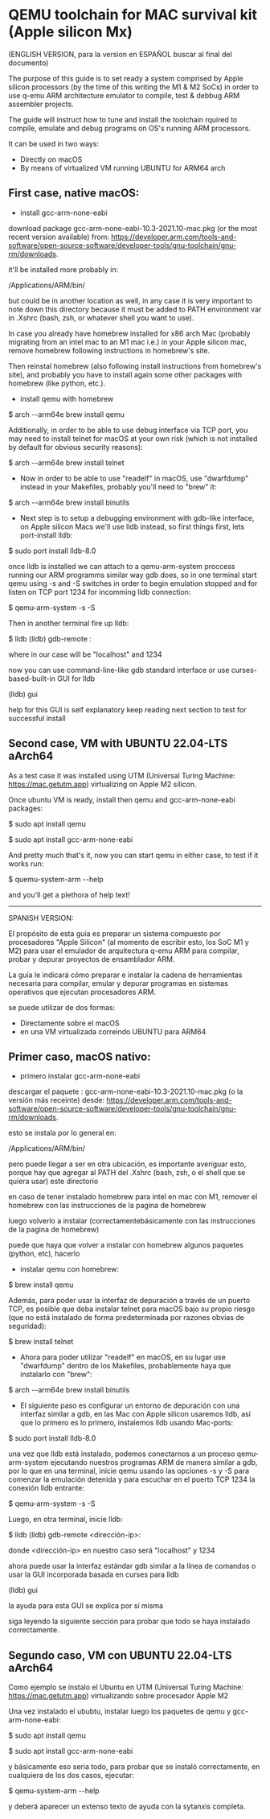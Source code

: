 # QEMU toolchain for MAC survival kit (Apple silicon Mx)

(ENGLISH VERSION, para la version en ESPAÑOL buscar al final del documento)

The purpose of this guide is to set ready a system comprised by Apple silicon processors (by the time of this writing the M1 & M2 SoCs) in order to use q-emu ARM architecture emulator to compile, test & debbug ARM assembler projects.

The guide will instruct how to tune and install the toolchain rquired to compile, emulate and debug programs on OS's running ARM processors. 


It can be used in two ways:
- Directly on macOS
- By means of virtualized VM running UBUNTU for ARM64 arch


First case, native macOS:
---------------------------
 - install gcc-arm-none-eabi

download package gcc-arm-none-eabi-10.3-2021.10-mac.pkg (or the most recent version available) from:
https://developer.arm.com/tools-and-software/open-source-software/developer-tools/gnu-toolchain/gnu-rm/downloads.

it'll be installed more probably in: 

/Applications/ARM/bin/

but could be in another location as well, in any case it is very important to note down this directory because it must be added to PATH environment var in .Xshrc (bash, zsh, or whatever shell you want to use).

In case you already have homebrew installed for x86 arch Mac (probably migrating from an intel mac to an M1 mac i.e.) in your Apple silicon mac, remove homebrew following instructions in homebrew's site.

Then reinstal homebrew (also following install instructions from homebrew's site), and probably you have to install again some other packages with homebrew (like python, etc.).

 - install qemu with homebrew 

$ arch --arm64e brew install qemu

Additionally, in order to be able to use debug interface via TCP port, you may need to install telnet for macOS at your own risk (which is not installed by default for obvious security reasons):

$ arch --arm64e brew install telnet

- Now in order to be able to use "readelf" in macOS, use "dwarfdump" instead in your Makefiles, probably you'll need to "brew" it:

$ arch --arm64e brew install binutils

- Next step is to setup a debugging environment with gdb-like interface, on Apple silicon Macs we'll use lldb instead, so first things first, lets port-install lldb: 

$ sudo port install lldb-8.0

once lldb is installed we can attach to a qemu-arm-system proccess running our ARM programms similar way gdb does, so in one terminal start qemu using -s and -S switches in order to begin emulation stopped and for listen on TCP port 1234 for incomming lldb connection:

$ qemu-arm-system <all your config stuff here> -s -S

Then in another terminal fire up lldb:

$ lldb
(lldb) gdb-remote <ip-address>:<port>

where <ip-address> in our case will be "localhost" and <port> 1234

now you can use command-line-like gdb standard interface or use curses-based-built-in GUI for lldb

(lldb) gui

help for this GUI is self explanatory
keep reading next section to test for successful install

Second case, VM with UBUNTU 22.04-LTS aArch64
---------------------------------------------

As a test case it was installed using UTM (Universal Turing Machine: https://mac.getutm.app) virtualizing on Apple M2 silicon. 

Once ubuntu VM is ready, install then qemu and gcc-arm-none-eabi packages:

$ sudo apt install qemu

$ sudo apt install gcc-arm-none-eabi

And pretty much that's it, now you can start qemu in either case, to test if it works run:

$ quemu-system-arm --help

and you'll get a plethora of help text!


-------------------------------------------------------------------------------------

SPANISH VERSION:

El propósito de esta guía es preparar un sistema compuesto por procesadores "Apple Silicon" (al momento de escribir esto, los SoC M1 y M2) para usar el emulador de arquitectura q-emu ARM para compilar, probar y depurar proyectos de ensamblador ARM.

La guía le indicará cómo preparar e instalar la cadena de herramientas necesaria para compilar, emular y depurar programas en sistemas operativos que ejecutan procesadores ARM.

se puede utilizar de dos formas:
- Directamente sobre el macOS
- en una VM virtualizada correindo UBUNTU para ARM64

Primer caso, macOS nativo:
---------------------------
 - primero instalar gcc-arm-none-eabi

descargar el paquete : gcc-arm-none-eabi-10.3-2021.10-mac.pkg (o la versión más receinte) desde:
https://developer.arm.com/tools-and-software/open-source-software/developer-tools/gnu-toolchain/gnu-rm/downloads.

esto se instala por lo general en: 

/Applications/ARM/bin/

pero puede llegar a ser en otra ubicación, es importante averiguar esto, porque hay que agregar al PATH del .Xshrc (bash, zsh, o el shell que se quiera usar) este directorio

en caso de tener instalado homebrew para intel en mac con M1, remover el homebrew con las instrucciones de la pagina de homebrew

luego volverlo a instalar (correctamentebásicamente con las instrucciones de la pagina de homebrew)

puede que haya que volver a instalar con homebrew algunos paquetes (python, etc), hacerlo

 - instalar qemu con homebrew: 

$ brew install qemu

Además, para poder usar la interfaz de depuración a través de un puerto TCP, es posible que deba instalar telnet para macOS bajo su propio riesgo (que no está instalado de forma predeterminada por razones obvias de seguridad):

$ brew install telnet

- Ahora para poder utilizar "readelf" en macOS, en su lugar use "dwarfdump" dentro de los Makefiles, probablemente haya que instalarlo con "brew":

$ arch --arm64e brew install binutils

- El siguiente paso es configurar un entorno de depuración con una interfaz similar a gdb, en las Mac con Apple silicon usaremos lldb, así que lo primero es lo primero, instalemos lldb usando Mac-ports:

$ sudo port install lldb-8.0

una vez que lldb está instalado, podemos conectarnos a un proceso qemu-arm-system ejecutando nuestros programas ARM de manera similar a gdb, por lo que en una terminal, inicie qemu usando las opciones -s y -S para comenzar la emulación detenida y para escuchar en el puerto TCP 1234 la conexión lldb entrante:

$ qemu-arm-system <tus opciones de inicio> -s -S

Luego, en otra terminal, inicie lldb:

$ lldb
(lldb) gdb-remote <dirección-ip>:<puerto>

donde <dirección-ip> en nuestro caso será "localhost" y <puerto> 1234

ahora puede usar la interfaz estándar gdb similar a la línea de comandos o usar la GUI incorporada basada en curses para lldb

(lldb) gui

la ayuda para esta GUI se explica por sí misma

siga leyendo la siguiente sección para probar que todo se haya instalado correctamente.


Segundo caso, VM con UBUNTU 22.04-LTS aArch64
---------------------------------------------

Como ejemplo se instalo el Ubuntu en UTM (Universal Turing Machine: https://mac.getutm.app) virtualizando sobre procesador Apple M2

Una vez instalado el ububtu, instalar luego los paquetes de qemu y gcc-arm-none-eabi:

$ sudo apt install qemu

$ sudo apt install gcc-arm-none-eabi

y básicamente eso seria todo, para probar que se instaló correctamente, en cualquiera de los dos casos, ejecutar:

$ qemu-system-arm --help

y deberá aparecer un extenso texto de ayuda con la sytanxis completa.
